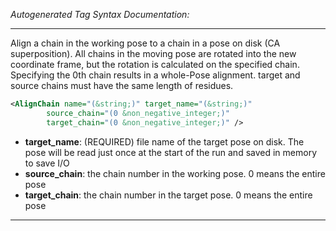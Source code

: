 <!-- THIS IS AN AUTOGENERATED FILE: Don't edit it directly, instead change the schema definition in the code itself. -->

_Autogenerated Tag Syntax Documentation:_

---
Align a chain in the working pose to a chain in a pose on disk (CA superposition). All chains in the moving pose are rotated into the new coordinate frame, but the rotation is calculated on the specified chain. Specifying the 0th chain results in a whole-Pose alignment. target and source chains must have the same length of residues.

```xml
<AlignChain name="(&string;)" target_name="(&string;)"
        source_chain="(0 &non_negative_integer;)"
        target_chain="(0 &non_negative_integer;)" />
```

-   **target_name**: (REQUIRED) file name of the target pose on disk. The pose will be read just once at the start of the run and saved in memory to save I/O
-   **source_chain**: the chain number in the working pose. 0 means the entire pose
-   **target_chain**: the chain number in the target pose. 0 means the entire pose

---
